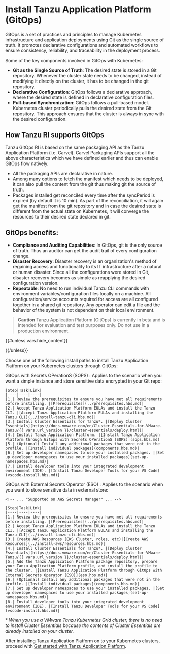 # Install Tanzu Application Platform (GitOps)

GitOps is a set of practices and principles to manage Kubernetes infrastructure and application deployments using Git as the single source of truth. It promotes declarative configurations and automated workflows to ensure consistency, reliability, and traceability in the deployment process.
 
Some of the key components involved in GitOps with Kubernetes:

- **Git as the Single Source of Truth**: The desired state is stored in a Git repository. Whenever the cluster state needs to be changed, instead of modifying it directly on the cluster, it has to be changed in the git repository.
- **Declarative Configuration**: GitOps follows a declarative approach, where the desired state is defined in declarative configuration files.
- **Pull-based Synchronization**: GitOps follows a pull-based model. Kubernetes cluster periodically pulls the desired state from the Git repository. This approach ensures that the cluster is always in sync with the desired configuration.

## How Tanzu RI supports GitOps

Tanzu GitOps RI is based on the same packaging API as the Tanzu Application Platform (i.e. Carvel). Carvel Packaging APIs support all the above characteristics which we have defined earlier and thus can enable GitOps flow natively.
- All the packaging APIs are declarative in nature.
- Among many options to fetch the manifest which needs to be deployed, it can also pull the content from the git thus making git the source of truth.
- Packages installed get reconciled every time after the syncPeriod is expired (by default it is 10 min). As part of the reconciliation, it will again get the manifest from the git repository and in case the desired state is different from the actual state on Kubernetes, it will converge the resources to their desired state declared in git.
 
## GitOps benefits:
- **Compliance and Auditing Capabilities**: In GitOps, git is the only source of truth. Thus an auditor can get the audit trail of every configuration change.
- **Disaster Recovery**: Disaster recovery is an organization's method of regaining access and functionality to its IT infrastructure after a natural or human disaster. Since all the configurations were stored in Git, disaster recovery becomes as simple as reapplying the desired configuration version.
- **Repeatable**: No need to run individual Tanzu CLI commands with environment variables/configuration files locally on a machine. All configuration/service accounts required for access are all configured together in a shared git repository. Any operator can edit a file and the behavior of the system is not dependent on their local environment.

>**Caution** Tanzu Application Platform (GitOps) is currently in beta and is intended for evaluation and test purposes only. Do not use in a production environment.

{{#unless vars.hide_content}}
<!-- TODO: this release is ready for production use in a specific set of conditions, review these conditions to see if your situation qualifies
  - general GitOps benefits/wants
  - if you want a simple instance and can store sensitive data encrypted ni your git repo ==> #SOPS
  - if you need to store secrest in external store blah blah... => #ESO

-->
{{/unless}}

Choose one of the following install paths to install Tanzu Application Platform on your Kubernetes clusters through GitOps:

GitOps with Secrets OPerationS (SOPS)
: Applies to the scenario when you want a simple instance and store sensitive data encrypted in your Git repo:

    |Step|Task|Link|
    |----|----|----|
    |1.| Review the prerequisites to ensure you have met all requirements before installing. |[Prerequisites](../prerequisites.hbs.md)|
    |2.| Accept Tanzu Application Platform EULAs and install the Tanzu CLI. |[Accept Tanzu Application Platform EULAs and installing the Tanzu CLI](../install-tanzu-cli.hbs.md)|
    |3.| Install Cluster Essentials for Tanzu*. |[Deploy Cluster Essentials](https://docs.vmware.com/en/Cluster-Essentials-for-VMware-Tanzu/{{ vars.url_version }}/cluster-essentials/deploy.html)|
    |4.| Install Tanzu Application Platform. |[Install Tanzu Application Platform through Gitops with Secrets OPerationS (SOPS)](sops.hbs.md)
    |5.| (Optional) Install any additional packages that were not in the profile. |[Install individual packages](components.hbs.md)|
    |6.| Set up developer namespaces to use your installed packages. |[Set up developer namespaces to use your installed packages](set-up-namespaces.hbs.md)|
    |7.| Install developer tools into your integrated development environment (IDE). |[Install Tanzu Developer Tools for your VS Code](vscode-install.hbs.md)|

GitOps with External Secrets Operator (ESO)
: Applies to the scenario when you want to store sensitive data in external store:

    <!-- ... "Supported on AWS Secrets Manager" ... -->

    |Step|Task|Link|
    |----|----|----|
    |1.| Review the prerequisites to ensure you have met all requirements before installing. |[Prerequisites](../prerequisites.hbs.md)|
    |2.| Accept Tanzu Application Platform EULAs and install the Tanzu CLI. |[Accept Tanzu Application Platform EULAs and installing the Tanzu CLI](../install-tanzu-cli.hbs.md)|
    |3.| Create AWS Resources (EKS Cluster, roles, etc)|[Create AWS Resources](../install-aws/resources.hbs.md)|
    |4.| Install Cluster Essentials for Tanzu*. |[Deploy Cluster Essentials](https://docs.vmware.com/en/Cluster-Essentials-for-VMware-Tanzu/{{ vars.url_version }}/cluster-essentials/deploy.html)|
    |5.| Add the Tanzu Application Platform package repository, prepare your Tanzu Application Platform profile, and install the profile to the cluster. |[Install Tanzu Application Platform through GitOps with External Secrets Operator (ESO)](eso.hbs.md)|
    |6.| (Optional) Install any additional packages that were not in the profile. |[Install individual packages](components.hbs.md)|
    |7.| Set up developer namespaces to use your installed packages. |[Set up developer namespaces to use your installed packages](set-up-namespaces.hbs.md)|
    |8.| Install developer tools into your integrated development environment (IDE). |[Install Tanzu Developer Tools for your VS Code](vscode-install.hbs.md)|

\* _When you use a VMware Tanzu Kubernetes Grid cluster, there is no need to install Cluster Essentials because the contents of Cluster Essentials are already installed on your cluster._

After installing Tanzu Application Platform on to your Kubernetes clusters, proceed with [Get started with Tanzu Application Platform](../getting-started.hbs.md).
